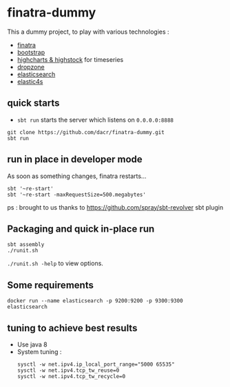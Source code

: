 # finatra-dummy

This a dummy project, to play with various technologies :
* [finatra](http://twitter.github.io/finatra/)
* [bootstrap](http://getbootstrap.com/)
* [highcharts & highstock](http://www.highcharts.com/) for timeseries
* [dropzone](http://www.dropzonejs.com/)
* [elasticsearch](https://www.elastic.co/fr/products/elasticsearch)
* [elastic4s](https://github.com/sksamuel/elastic4s)

## quick starts

- `sbt run` starts the server which listens on `0.0.0.0:8888`

```
git clone https://github.com/dacr/finatra-dummy.git
sbt run
```

## run in place in developer mode
As soon as something changes, finatra restarts...

```
sbt '~re-start'
sbt '~re-start -maxRequestSize=500.megabytes'
```

ps : brought to us thanks to https://github.com/spray/sbt-revolver sbt plugin

## Packaging and quick in-place run

```
sbt assembly
./runit.sh
```

`./runit.sh -help` to view options.


## Some requirements

```
docker run --name elasticsearch -p 9200:9200 -p 9300:9300 elasticsearch
```

## tuning to achieve best results

- Use java 8
- System tuning :
  ```
  sysctl -w net.ipv4.ip_local_port_range="5000 65535"
  sysctl -w net.ipv4.tcp_tw_reuse=0
  sysctl -w net.ipv4.tcp_tw_recycle=0
  ```

 